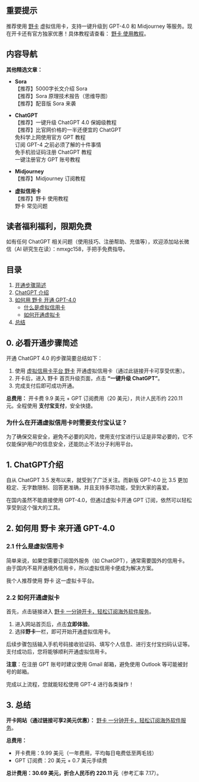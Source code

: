 ## 重要提示
推荐使用 [野卡](https://bit.ly/bewildcard) 虚拟信用卡，支持一键升级到 GPT-4.0 和 Midjourney 等服务。现在开卡还有官方独家优惠！具体教程请查看： [野卡 使用教程](https://bit.ly/bewildcard)。

## 内容导航
**其他精选文章：**

- **Sora**  
  【推荐】5000字长文介绍 Sora  
  【推荐】Sora 原理技术报告（思维导图）  
  【推荐】配音版 Sora 来袭  

- **ChatGPT**  
  【推荐】一键升级 ChatGPT 4.0 保姆级教程  
  【推荐】比官网价格的一半还便宜的 ChatGPT  
  免科学上网使用官方 GPT 教程  
  订阅 GPT-4 之前必须了解的十件事情  
  免手机验证码注册 ChatGPT 教程  
  一键注册官方 GPT 账号教程  

- **Midjourney**  
  【推荐】Midjourney 订阅教程  

- **虚拟信用卡**  
  【推荐】野卡 使用教程  
  野卡 常见问题  

## 读者福利福利，限期免费
如有任何 ChatGPT 相关问题（使用技巧、注册帮助、充值等），欢迎添加站长微信（AI 研究生在读）：nmxgc158，手把手免费指导。

## 目录
1. [开通步骤简述](#0-必看开通步骤简述)
2. [ChatGPT 介绍](#1-chatgpt介绍)
3. [如何用 野卡 开通 GPT-4.0](#2-如何用野卡开通gpt40)
   - [什么是虚拟信用卡](#21-什么是虚拟信用卡)
   - [如何开通虚拟卡](#22-如何开通虚拟卡)
4. [总结](#3-总结)

## 0. 必看开通步骤简述
开通 ChatGPT 4.0 的步骤简要总结如下：
1. 使用 [虚拟信用卡平台 野卡](https://bit.ly/bewildcard) 开通虚拟信用卡（通过此链接开卡可享受优惠）。
2. 开卡后，进入 野卡 首页升级页面，点击 **“一键升级 ChatGPT”**。
3. 完成支付后即可成功开通。

**总费用：** 开卡费 9.9 美元 + GPT 订阅费用（20 美元），共计人民币约 220.11 元。全程使用 **支付宝支付**，安全快捷。

### 为什么在开通虚拟信用卡时需要支付宝认证？
为了确保交易安全，避免不必要的风险，使用支付宝进行认证是非常必要的，它不仅能保护用户的信息安全，还能防止不法分子利用平台。

## 1. ChatGPT介绍
自从 ChatGPT 3.5 发布以来，就受到了广泛关注。而新版 GPT-4.0 比 3.5 更加稳定、无字数限制、回答更准确，并且支持多项功能，受到大家的喜爱。

在国内虽然不能直接使用 GPT-4.0，但通过虚拟卡开通 GPT 订阅，依然可以轻松享受到这个强大的工具。

## 2. 如何用 野卡 来开通 GPT-4.0

### 2.1 什么是虚拟信用卡
简单来说，如果您需要订阅国外服务（如 ChatGPT），通常需要国外的信用卡。由于国内不易开通境外信用卡，所以虚拟信用卡便成为解决方案。

我个人推荐使用 野卡 这一虚拟卡平台。

### 2.2 如何开通虚拟卡
首先，点击链接进入 [野卡 一分钟开卡，轻松订阅海外软件服务](https://bit.ly/bewildcard)。

1. 进入网站首页后，点击**立即体验**。
2. 选择**野卡**一栏，即可开始开通虚拟信用卡。

后续步骤包括输入手机号码接收验证码、填写个人信息、进行支付宝扫码认证等。支付成功后，您将能够顺利开通虚拟信用卡。

**注意**：在注册 GPT 账号时建议使用 Gmail 邮箱，避免使用 Outlook 等可能被封号的邮箱。

完成以上流程，您就能轻松使用 GPT-4 进行各类操作！

## 3. 总结
**开卡网站（通过链接可享2美元优惠）：** [野卡 一分钟开卡，轻松订阅海外软件服务](https://bit.ly/bewildcard)。

**总费用：**
- 开卡费用：9.99 美元（一年费用，平均每日电费低至两毛钱）
- GPT 订阅费：20 美元 + 0.7 美元手续费

**总计费用：30.69 美元，折合人民币约 220.11 元**（参考汇率 7.17）。